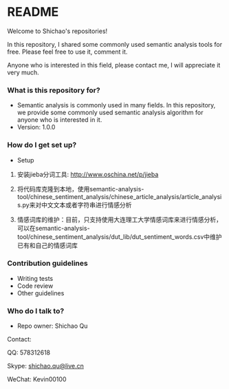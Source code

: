 # README #

Welcome to Shichao's repositories!

In this repository, I shared some commonly used semantic analysis tools for free. Please feel free to use it, comment it.

Anyone who is interested in this field, please contact me, I will appreciate it very much.

### What is this repository for? ###

* Semantic analysis is commonly used in many fields. In this repository, we provide some commonly used semantic analysis algorithm for anyone who is interested in it. 
* Version: 1.0.0

### How do I get set up? ###

* Setup
1. 安装jieba分词工具: http://www.oschina.net/p/jieba

2. 将代码库克隆到本地，使用semantic-analysis-tool/chinese_sentiment_analysis/chinese_article_analysis/article_analysis.py来对中文文本或者字符串进行情感分析

3. 情感词库的维护：目前，只支持使用大连理工大学情感词库来进行情感分析，可以在semantic-analysis-tool/chinese_sentiment_analysis/dut_lib/dut_sentiment_words.csv中维护已有和自己的情感词库

### Contribution guidelines ###

* Writing tests
* Code review
* Other guidelines

### Who do I talk to? ###

* Repo owner: Shichao Qu

Contact:

QQ:       578312618

Skype:    shichao.qu@live.cn

WeChat:   Kevin00100